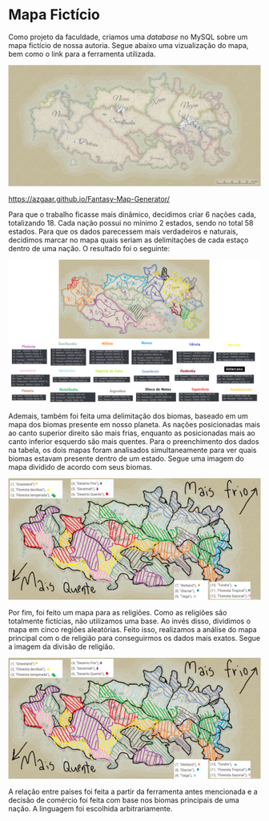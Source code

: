 # Mapa Fictício

Como projeto da faculdade, criamos uma *database* no MySQL sobre um mapa fictício de nossa autoria.
Segue abaixo uma vizualização do mapa, bem como o link para a ferramenta utilizada.

![imagem do mapa](https://raw.githubusercontent.com/lfzinho/projeto-de-BD/master/imagem_mapa.png)

https://azgaar.github.io/Fantasy-Map-Generator/

Para que o trabalho ficasse mais dinâmico, decidimos criar 6 nações cada, totalizando 18. 
Cada nação possui no mínimo 2 estados, sendo no total 58 estados. Para que os dados parecessem mais verdadeiros e naturais, decidimos marcar no mapa quais seriam as delimitações de cada estaço dentro de uma nação. O resultado foi o seguinte:

![imagem dos estados](https://raw.githubusercontent.com/lfzinho/projeto-de-BD/master/estados.png)

Ademais, também foi feita uma delimitação dos biomas, baseado em um mapa dos biomas presente em nosso planeta. As nações posicionadas mais ao canto superior direito são mais frias, enquanto as posicionadas mais ao canto inferior esquerdo são mais quentes. Para o preenchimento dos dados na tabela, os dois mapas foram analisados simultaneamente para ver quais biomas estavam presente dentro de um estado. Segue uma imagem do mapa dividido de acordo com seus biomas.

![imagem dos biomas](https://raw.githubusercontent.com/lfzinho/projeto-de-BD/master/biomas.png)

Por fim, foi feito um mapa para as religiões. Como as religiões são totalmente fictícias, não utilizamos uma base. Ao invés disso, dividimos o mapa em cinco regiões aleatórias. Feito isso, realizamos a análise do mapa principal com o de religião para conseguirmos os dados mais exatos. Segue a imagem da divisão de religião.

![imagem das religiões](https://raw.githubusercontent.com/lfzinho/projeto-de-BD/master/biomas.png)

A relação entre países foi feita a partir da ferramenta antes mencionada e a decisão de comércio foi feita com base nos biomas principais de uma nação. A linguagem foi escolhida arbitrariamente. 
